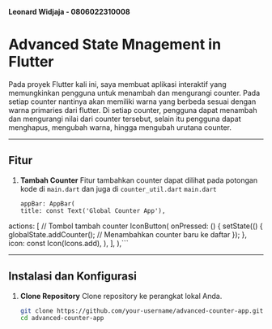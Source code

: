 **Leonard Widjaja - 0806022310008** 

# Advanced State Mnagement in Flutter 

Pada proyek Flutter kali ini, saya membuat aplikasi interaktif yang memungkinkan pengguna untuk menambah dan mengurangi counter. Pada setiap counter nantinya akan memiliki warna yang berbeda sesuai dengan warna primaries dari flutter. Di setiap counter, pengguna dapat menambah dan mengurangi nilai dari counter tersebut, selain itu pengguna dapat menghapus, mengubah warna, hingga mengubah urutana counter.

---

## Fitur

1. **Tambah Counter**
   Fitur tambahkan counter dapat dilihat pada potongan kode di ```main.dart``` dan juga di ```counter_util.dart```
   ```main.dart```
   ```
   appBar: AppBar(
   title: const Text('Global Counter App'),
  actions: [
    // Tombol tambah counter
    IconButton(
      onPressed: () {
        setState(() {
          globalState.addCounter(); // Menambahkan counter baru ke daftar
        });
      },
      icon: const Icon(Icons.add),
    ),
  ],
),```

   

---

## Instalasi dan Konfigurasi

1. **Clone Repository**
   Clone repository ke perangkat lokal Anda.
   ```bash
   git clone https://github.com/your-username/advanced-counter-app.git
   cd advanced-counter-app
